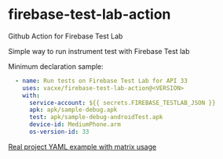 # firebase-test-lab-action
Github Action for Firebase Test Lab

Simple way to run instrument test with Firebase Test lab

Minimum declaration sample:

```yaml
  - name: Run tests on Firebase Test Lab for API 33
    uses: vacxe/firebase-test-lab-action@<VERSION>
    with:
      service-account: ${{ secrets.FIREBASE_TESTLAB_JSON }}
      apk: apk/sample-debug.apk
      test: apk/sample-debug-androidTest.apk
      device-id: MediumPhone.arm
      os-version-id: 33    
```

[Real project YAML example with matrix usage](https://github.com/KakaoCup/Kakao/blob/master/.github/workflows/pr-checks.yml)
